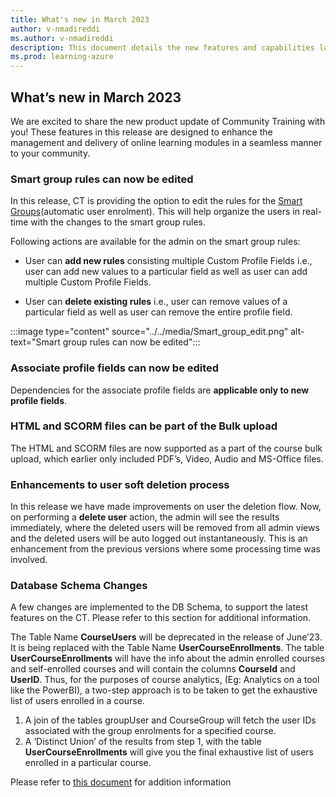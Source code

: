 ```yaml
---
title: What's new in March 2023
author: v-nmadireddi
ms.author: v-nmadireddi
description: This document details the new features and capabilities launched on the Community Training platform in March 2023. 
ms.prod: learning-azure
---
```


## What’s new in March 2023

We are excited to share the new product update of Community Training with you! These features in this release are designed to enhance the management and delivery of online learning modules in a seamless manner to your community.

### Smart group rules can now be edited

In this release, CT is providing the option to edit the rules for the [Smart Groups](https://learn.microsoft.com/en-us/azure/industry/training-services/microsoft-community-training/user-management/organize-users/setup-automatic-user-enrollment-for-a-group-1#steps-to-add-rule-for-a-group)(automatic user enrolment). This will help organize the users in real-time with the changes to the smart group rules.

Following actions are available for the admin on the smart group rules:

* User can **add new rules** consisting multiple Custom Profile Fields i.e., user can add new values to a particular field as well as user can add multiple Custom Profile Fields.

* User can **delete existing rules** i.e., user can remove values of a particular field as well as user can remove the entire profile field.

:::image type="content" source="../../media/Smart_group_edit.png" alt-text="Smart group rules can now be edited":::

### Associate profile fields can now be edited

Dependencies for the associate profile fields are **applicable only to new profile fields**.

### HTML and SCORM files can be part of the Bulk upload

The HTML and SCORM files are now supported as a part of the course bulk upload, which earlier only included PDF’s, Video, Audio and MS-Office files.

### Enhancements to user soft deletion process

In this release we have made improvements on user the deletion flow. Now, on performing a **delete user** action, the admin will see the results immediately, where the deleted users will be removed from all admin views and the deleted users will be auto logged out instantaneously. This is an enhancement from the previous versions where some processing time was involved.

### Database Schema Changes

A few changes are implemented to the DB Schema, to support the latest features on the CT. Please refer to this section for additional information. 

The Table Name **CourseUsers** will be deprecated in the release of June’23. It is being replaced with the Table Name **UserCourseEnrollments**. The table **UserCourseEnrollments** will have the info about the admin enrolled courses and self-enrolled courses and will contain the columns **CourseId** and **UserID**.
Thus, for the purposes of course analytics, (Eg: Analytics on a tool like the PowerBI), a two-step approach is to be taken to get the exhaustive list of users enrolled in a course.

1. A join of the tables groupUser and CourseGroup will fetch the user IDs associated with the group enrolments for a specified course.
2. A ‘Distinct Union’ of the results from step 1, with the table **UserCourseEnrollments** will give you the final exhaustive list of users enrolled in a particular course.

Please refer to [this document](../../analytics/custom-reports/database-schema.md#database-schema-overview) for addition information
